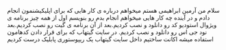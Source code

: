 سلام من آرمین ابراهیمی هستم میخواهم درباره ی کار هایی که برای اپلیکیشنمون انجام دادم و در آینده چه کار هایی  میخواهم انجام بدم رو بنویسم
اول از همه چیز برنامه ی ویژوال استودیو کد رو دانلود و نصب کردیم.بعد از آن برنامه ی گیت رو نصب کردیم.بعد نود جی اس رو دانلود و نصب کردیم.
در سایت گیتهاب که برای قرار دادن کدهامون استفاده میشه اکانت ساختیم
داخل سایت گیتهاب یک ریپوستوری پابلیک درست کردیم